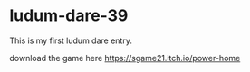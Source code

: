 # ludum-dare-39
This is my first ludum dare entry.

download the game here https://sgame21.itch.io/power-home
